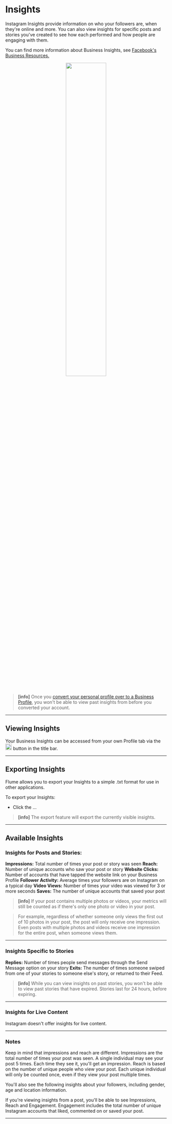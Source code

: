# Insights

Instagram Insights provide information on who your followers are, when they're online and more. You can also view insights for specific posts and stories you've created to see how each performed and how people are engaging with them. 

You can find more information about Business Insights, see  [Facebook's Business Resources.](https://www.facebook.com/business/help/897631030335607/)

<p style="text-align: center; margin-top: 1em;"><img src="/views/assets/insights.png" width="50%" height="50%" /></p>

> **[info]**
> Once you [convert your personal profile over to a Business Profile](/views/profile/businessprofiles.md), you won't be able to view past insights from before you converted your account.

------

## Viewing Insights

Your Business Insights can be accessed from your own Profile tab via the <img src="/views/assets/insights.png" width="20" height="20" /> button in the title bar.

------

## Exporting Insights

Flume allows you to export your Insights to a simple .txt format for use in other applications.

To export your Insights:

- Click the ...

> **[info]**
> The export feature will export the currently visible insights. 

------

## Available Insights

### Insights for Posts and Stories:

**Impressions:** Total number of times your post or story was seen
**Reach:** Number of unique accounts who saw your post or story
**Website Clicks:** Number of accounts that have tapped the website link on your Business Profile
**Follower Activity:** Average times your followers are on Instagram on a typical day
**Video Views:** Number of times your video was viewed for 3 or more seconds
**Saves:** The number of unique accounts that saved your post

> **[info]**
> If your post contains multiple photos or videos, your metrics will still be counted as if there's only one photo or video in your post.

> For example, regardless of whether someone only views the first out of 10 photos in your post, the post will only receive one impression. Even posts with multiple photos and videos receive one impression for the entire post, when someone views them.

------

### Insights Specific to Stories

**Replies:** Number of times people send messages through the Send Message option on your story
**Exits:** The number of times someone swiped from one of your stories to someone else's story, or returned to their Feed.

> **[info]**
> While you can view insights on past stories, you won't be able to view past stories that have expired. Stories last for 24 hours, before expiring.

------

### Insights for Live Content

Instagram doesn't offer insights for live content.

------

### Notes
Keep in mind that impressions and reach are different. Impressions are the total number of times your post was seen. A single individual may see your post 5 times. Each time they see it, you'll get an impression. Reach is based on the number of unique people who view your post. Each unique individual will only be counted once, even if they view your post multiple times.

You'll also see the following insights about your followers, including gender, age and location information.

If you're viewing insights from a post, you'll be able to see Impressions, Reach and Engagement. Engagement includes the total number of unique Instagram accounts that liked, commented on or saved your post.

------